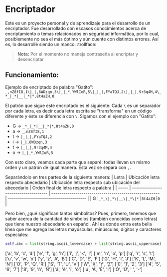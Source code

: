 # Encriptador
Este es un proyecto personal y de aprendizaje para el desarrollo de un encriptador. Fue desarrollado con escasos conocimientos acerca de encriptamiento o temas relacionados en seguridad informática, por lo cual, posiblemente no sea el más óptimo y aún cuente con distintos errores. Así es, lo desarrollé siendo un manco. :trollface:

>**Nota:** Por el momento no maneja contraseña al encriptar y desencriptar

## Funcionamiento:
Ejemplo de encriptado de palabra "Gatito":
`_,nZ8fI8,1\|_|,6WDzqn,3\|_|_*,YWlIoR,5\|_|_|,FYaTQJ,2\|_|_|,9r3q4M,4\_*_|_*|__|_*|*,8t4aZH,0`

El patrón que sigue este encriptado es el siguiente:
Cada `\` es un separador por cada letra, es decir cada letra escrita se "transforma" en un código diferente y éste se diferencia con `\`.
Sigamos con el ejemplo con "Gatito":
- G ->  `_*_|_*|__|_*|*,8t4aZH,0`
- a ->  `_,nZ8fI8,1`
- t ->  `|_|_|,FYaTQJ,2`
- i ->  `|_|,6WDzqn,3`
- t ->  `|_|_|,9r3q4M,4`
- o ->  `|_|_*,YWlIoR,5`

Con esto claro, veamos cada parte que separé: todas llevan un mismo orden y un patrón de igual manera. Esta vez se separa con `,`.

Separándolo en tres partes de la siguiente manera:
| Letra | Ubicación letra respecto abecedario  | Ubicación letra respecto sub ubicación del abecedario  | Orden final de letra respecto a palabra | 
| ----- | ------------------------------------ | ------------------------------------------------------ | --------------------------------------- |
| G     |`_*_\|_*\|__\|_*\|*`                  |`8t4aZH`                                                |`0 `                                     |

Pero bien, ¿qué significan tantos simbolitos?
Pues, primero, tenemos que saber acerca de la cantidad de símbolos (también conocidas como letras) que tiene nuestro abecedario en español.
Ahí es donde entra esta bella línea que me agrega las letras mayúsculas, minúsculas, dígitos y caracteres especiales:


```python
self.abc = list(string.ascii_lowercase) + list(string.ascii_uppercase) + list(string.digits) + ['ñ','Ñ','á','é','í','ó','ú','Á','É','Í','Ó','Ú' ,' ','-']
```
['a', 'b', 'c', 'd']
['e', 'f', 'g', 'h']
['i', 'j', 'k', 'l']
['m', 'n', 'o', 'p']
['q', 'r', 's', 't']
['u', 'v', 'w', 'x']
['y', 'z', 'A', 'B']
['C', 'D', 'E', 'F']
['G', 'H', 'I', 'J']
['K', 'L', 'M', 'N']
['O', 'P', 'Q', 'R']
['S', 'T', 'U', 'V']
['W', 'X', 'Y', 'Z']
['0', '1', '2', '3']
['4', '5', '6', '7']
['8', '9', 'ñ', 'Ñ']
['á', 'é', 'í', 'ó']
['ú', 'Á', 'É', 'Í']
['Ó', 'Ú', ' ', '-']
